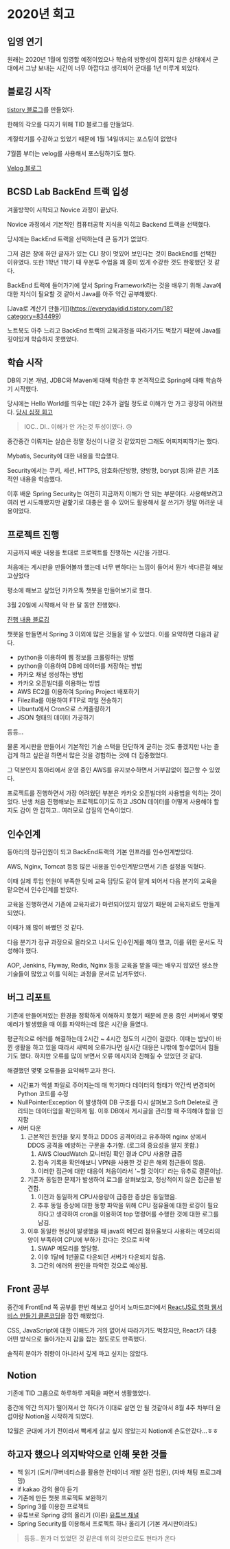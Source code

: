 # 2020년 회고

## **입영 연기**  

원래는 2020년 1월에 입영할 예정이었으나 학습의 방향성이 잡히지 않은 상태에서 군대에서 그냥 보내는 시간이 너무 아깝다고 생각되어 군대를 1년 미루게 되었다.

## **블로깅 시작**

[tistory 블로그](https://everydayidid.tistory.com/)를 만들었다.

한해의 각오를 다지기 위해 TID 블로그를 만들었다.

계절학기를 수강하고 있었기 때문에 1월 14일까지는 포스팅이 없었다

7월쯤 부터는 velog를 사용해서 포스팅하기도 했다.

[Velog 블로그](https://velog.io/@junho5336) 

## **BCSD Lab BackEnd 트랙 입성**

겨울방학이 시작되고 Novice 과정이 끝났다.

Novice 과정에서 기본적인 컴퓨터공학 지식을 익히고 Backend 트랙을 선택했다.

당시에는 BackEnd 트랙을 선택하는데 큰 동기가 없었다.

그저 검은 창에 하얀 글자가 있는 CLI 창이 멋있어 보인다는 것이 BackEnd를 선택한 이유였다. 또한 1학년 1학기 때 우분투 수업을 꽤 흥미 있게 수강한 것도 한몫했던 것 같다.

BackEnd 트랙에 들어가기에 앞서 Spring Framework라는 것을 배우기 위해 Java에 대한 지식이 필요할 것 같아서 Java를 아주 약간 공부해봤다.

[Java로 계산기 만들기]](https://everydayidid.tistory.com/18?category=834499)

노트북도 아주 느리고 BackEnd 트랙의 교육과정을 따라가기도 벅찼기 때문에 Java를 깊이있게 학습하지 못했었다.

## **학습 시작**

DB의 기본 개념, JDBC와 Maven에 대해 학습한 후 본격적으로 Spring에 대해 학습하기 시작했다.

당시에는 Hello World를 띄우는 데만 2주가 걸릴 정도로 이해가 안 가고 굉장히 어려웠다. [당시 심정 회고](https://everydayidid.tistory.com/43?category=832673)

> IOC.. DI.. 이해가 안 가는것 투성이였다. 😢

중간중간 이뤄지는 실습은 정말 정신이 나갈 것 같았지만 그래도 어찌저찌하기는 했다.

Mybatis, Security에 대한 내용을 학습했다.

Security에서는 쿠키, 세션, HTTPS, 암호화(단방향, 양방향, bcrypt 등)와 같은 기초적인 내용을 학습했다.

이후 배운 Spring Security는 여전히 지금까지 이해가 안 되는 부분이다. 사용해보려고 여러 번 시도해봤지만 겉핥기로 대충은 쓸 수 있어도 활용해서 잘 쓰기가 정말 어려운 내용이었다.

## **프로젝트 진행**

지금까지 배운 내용을 토대로 프로젝트를 진행하는 시간을 가졌다.

처음에는 게시판을 만들어볼까 했는데 너무 뻔하다는 느낌이 들어서 뭔가 색다른걸 해보고싶었다

평소에 해보고 싶었던 카카오톡 챗봇을 만들어보기로 했다.

3월 20일에 시작해서 약 한 달 동안 진행했다. 

[진행 내용 블로깅](https://everydayidid.tistory.com/60?category=857475)

챗봇을 만들면서 Spring 3 이외에 많은 것들을 알 수 있었다. 이를 요약하면 다음과 같다.

- python을 이용하여 웹 정보를 크롤링하는 방법
- python을 이용하여 DB에 데이터를 저장하는 방법
- 카카오 채널 생성하는 방법
- 카카오 오픈빌더를 이용하는 방법
- AWS EC2를 이용하여 Spring Project 배포하기
- Filezilla를 이용하여 FTP로 파일 전송하기
- Ubuntu에서 Cron으로 스케줄링하기
- JSON 형태의 데이터 가공하기

등등...

물론 게시판을 만들어서 기본적인 기술 스택을 단단하게 굳히는 것도 좋겠지만 나는 즐겁게 하고 싶은걸 하면서 많은 것을 경험하는 것에 더 집중했었다.

그 덕분인지 동아리에서 운영 중인 AWS를 유지보수하면서 거부감없이 접근할 수 있었다.

프로젝트를 진행하면서 가장 어려웠던 부분은 카카오 오픈빌더의 사용법을 익히는 것이었다. 난생 처음 진행해보는 프로젝트이기도 하고 JSON 데이터를 어떻게 사용해야 할지도 감이 안 잡히고.. 여러모로 삽질의 연속이었다.

## **인수인계** 

동아리의 정규인원이 되고 BackEnd트랙의 기본 인프라를 인수인계받았다.

AWS, Nginx, Tomcat 등등 많은 내용을 인수인계받으면서 기존 설정을 익혔다.

이때 실제 투입 인원이 부족한 탓에 교육 담당도 같이 맡게 되어서 다음 분기의 교육을 맡으면서 인수인계를 받았다.

교육을 진행하면서 기존에 교육자료가 마련되어있지 않았기 때문에 교육자료도 만들게 되었다.

이때가 꽤 많이 바빴던 것 같다.

다음 분기가 정규 과정으로 올라오고 나서도 인수인계를 해야 했고, 이를 위한 문서도 작성해야 했다.

AOP, Jenkins, Flyway, Redis, Nginx 등등 교육을 받을 때는 배우지 않았던 생소한 기술들이 많았고 이를 익히는 과정을 문서로 남겨두었다.

## **버그 리포트**

기존에 만들어져있는 환경을 정확하게 이해하지 못했기 때문에 운용 중인 서버에서 몇몇 에러가 발생했을 때 이를 파악하는데 많은 시간을 들였다.

평균적으로 에러를 해결하는데 2시간 ~ 4시간 정도의 시간이 걸렸다. 이때는 밤낮이 바뀐 생활을 하고 있을 때라서 새벽에 오류가나면 실시간 대응은 나밖에 할수없어서 힘들기도 했다. 하지만 오류를 많이 보면서 오류 메시지와 친해질 수 있었던 것 같다.

해결했던 몇몇 오류들을 요약해두고자 한다.

- 시간표가 엑셀 파일로 주어지는데 매 학기마다 데이터의 형태가 약간씩 변경되어 Python 코드를 수정
- NullPointerException 이 발생하여 DB 구조를 다시 살펴보고 Soft Delete로 관리되는 데이터임을 확인하게 됨. 이후 DB에서 게시글을 관리할 때 주의해야 함을 인지함
- 서버 다운
    1. 근본적인 원인을 찾지 못하고 DDOS 공격이라고 유추하여 nginx 상에서 DDOS 공격을 예방하는 구문을 추가함. (로그의 중요성을 알지 못함.)
        1. AWS CloudWatch 모니터링 확인 결과 CPU 사용량 급증
        2. 접속 기록을 확인해보니 VPN을 사용한 것 같은 해외 접근들이 많음.
        3. 이러한 접근에 대한 대응이 처음이라서 '~할 것이다' 라는 유추로 결론이남.
    2. 기존과 동일한 문제가 발생하여 로그를 살펴보았고, 정상적이지 않은 접근을 발견함.
        1. 이전과 동일하게 CPU사용량이 급증한 증상은 동일했음.
        2. 추후 동일 증상에 대한 동향 파악을 위해 CPU 점유율에 대한 로깅이 필요하다고 생각하여 cron을 이용하여 top 명령어를 수행한 것에 대한 로그를 남김.
    3. 이후 동일한 현상이 발생했을 때 java의 메모리 점유율보다 사용하는 메모리의 양이 부족하여 CPU에 부하가 갔다는 것으로 파악
        1. SWAP 메모리를 할당함.
        2. 이후 1달에 1번꼴로 다운되던 서버가 다운되지 않음.
        3. 그간의 에러의 원인을 파악한 것으로 예상됨.

## **Front 공부**

중간에 FrontEnd 쪽 공부를 한번 해보고 싶어서 노마드코더에서 [ReactJS로 영화 웹서비스 만들기 클론코딩](https://nomadcoders.co/react-fundamentals)을 잠깐 해봤었다.

CSS, JavaScript에 대한 이해도가 거의 없어서 따라가기도 벅찼지만, React가 대충 어떤 방식으로 돌아가는지 감을 잡는 정도로도 만족했다.

솔직히 분야가 취향이 아니라서 깊게 파고 싶지는 않았다.

## **Notion**

기존에 TID 그룹으로 하루하루 계획을 짜면서 생활했었다.

중간에 약간 의지가 떨어져서 안 하다가 이대로 살면 안 될 것같아서 8월 4주 차부터 윤섭이랑 Notion을 시작하게 되었다.

12월은 군대에 가기 전이라서 빡세게 살고 싶지 않았는지 Notion에 손도안갔다...ㅎㅎ

## **하고자 했으나 의지박약으로 인해 못한 것들**

- 책 읽기 (도커/쿠버네티스를 활용한 컨테이너 개발 실전 입문), (자바 채팅 프로그래밍)
- if kakao 강의 몰아 듣기
- 기존에 만든 챗봇 프로젝트 보완하기
- Spring 3를 이용한 프로젝트
- 유튜브로 Spring 강의 올리기 (이론) [유튜브 채널](https://www.youtube.com/channel/UCwDgHT2e3iYE8P4Dh4_PYdg)
- Spring Security를 이용해서 프로젝트 하나 올리기 (기본 게시판이라도)

> 등등.. 뭔가 더 있었던 것 같은데 위의 것만으로도 현타가 온다